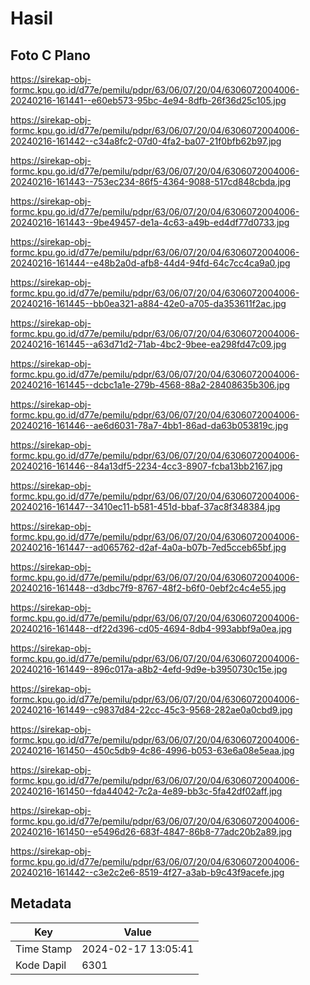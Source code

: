 # Hasil

## Foto C Plano

https://sirekap-obj-formc.kpu.go.id/d77e/pemilu/pdpr/63/06/07/20/04/6306072004006-20240216-161441--e60eb573-95bc-4e94-8dfb-26f36d25c105.jpg

https://sirekap-obj-formc.kpu.go.id/d77e/pemilu/pdpr/63/06/07/20/04/6306072004006-20240216-161442--c34a8fc2-07d0-4fa2-ba07-21f0bfb62b97.jpg

https://sirekap-obj-formc.kpu.go.id/d77e/pemilu/pdpr/63/06/07/20/04/6306072004006-20240216-161443--753ec234-86f5-4364-9088-517cd848cbda.jpg

https://sirekap-obj-formc.kpu.go.id/d77e/pemilu/pdpr/63/06/07/20/04/6306072004006-20240216-161443--9be49457-de1a-4c63-a49b-ed4df77d0733.jpg

https://sirekap-obj-formc.kpu.go.id/d77e/pemilu/pdpr/63/06/07/20/04/6306072004006-20240216-161444--e48b2a0d-afb8-44d4-94fd-64c7cc4ca9a0.jpg

https://sirekap-obj-formc.kpu.go.id/d77e/pemilu/pdpr/63/06/07/20/04/6306072004006-20240216-161445--bb0ea321-a884-42e0-a705-da353611f2ac.jpg

https://sirekap-obj-formc.kpu.go.id/d77e/pemilu/pdpr/63/06/07/20/04/6306072004006-20240216-161445--a63d71d2-71ab-4bc2-9bee-ea298fd47c09.jpg

https://sirekap-obj-formc.kpu.go.id/d77e/pemilu/pdpr/63/06/07/20/04/6306072004006-20240216-161445--dcbc1a1e-279b-4568-88a2-28408635b306.jpg

https://sirekap-obj-formc.kpu.go.id/d77e/pemilu/pdpr/63/06/07/20/04/6306072004006-20240216-161446--ae6d6031-78a7-4bb1-86ad-da63b053819c.jpg

https://sirekap-obj-formc.kpu.go.id/d77e/pemilu/pdpr/63/06/07/20/04/6306072004006-20240216-161446--84a13df5-2234-4cc3-8907-fcba13bb2167.jpg

https://sirekap-obj-formc.kpu.go.id/d77e/pemilu/pdpr/63/06/07/20/04/6306072004006-20240216-161447--3410ec11-b581-451d-bbaf-37ac8f348384.jpg

https://sirekap-obj-formc.kpu.go.id/d77e/pemilu/pdpr/63/06/07/20/04/6306072004006-20240216-161447--ad065762-d2af-4a0a-b07b-7ed5cceb65bf.jpg

https://sirekap-obj-formc.kpu.go.id/d77e/pemilu/pdpr/63/06/07/20/04/6306072004006-20240216-161448--d3dbc7f9-8767-48f2-b6f0-0ebf2c4c4e55.jpg

https://sirekap-obj-formc.kpu.go.id/d77e/pemilu/pdpr/63/06/07/20/04/6306072004006-20240216-161448--df22d396-cd05-4694-8db4-993abbf9a0ea.jpg

https://sirekap-obj-formc.kpu.go.id/d77e/pemilu/pdpr/63/06/07/20/04/6306072004006-20240216-161449--896c017a-a8b2-4efd-9d9e-b3950730c15e.jpg

https://sirekap-obj-formc.kpu.go.id/d77e/pemilu/pdpr/63/06/07/20/04/6306072004006-20240216-161449--c9837d84-22cc-45c3-9568-282ae0a0cbd9.jpg

https://sirekap-obj-formc.kpu.go.id/d77e/pemilu/pdpr/63/06/07/20/04/6306072004006-20240216-161450--450c5db9-4c86-4996-b053-63e6a08e5eaa.jpg

https://sirekap-obj-formc.kpu.go.id/d77e/pemilu/pdpr/63/06/07/20/04/6306072004006-20240216-161450--fda44042-7c2a-4e89-bb3c-5fa42df02aff.jpg

https://sirekap-obj-formc.kpu.go.id/d77e/pemilu/pdpr/63/06/07/20/04/6306072004006-20240216-161450--e5496d26-683f-4847-86b8-77adc20b2a89.jpg

https://sirekap-obj-formc.kpu.go.id/d77e/pemilu/pdpr/63/06/07/20/04/6306072004006-20240216-161442--c3e2c2e6-8519-4f27-a3ab-b9c43f9acefe.jpg


## Metadata

| Key        | Value               |
| ---------- | ------------------- |
| Time Stamp | 2024-02-17 13:05:41 |
| Kode Dapil | 6301                |



